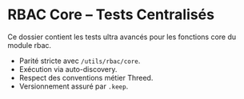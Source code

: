 # RBAC Core – Tests Centralisés

Ce dossier contient les tests ultra avancés pour les fonctions core du module rbac.
- Parité stricte avec `/utils/rbac/core`.
- Exécution via auto-discovery.
- Respect des conventions métier Threed.
- Versionnement assuré par `.keep`.
